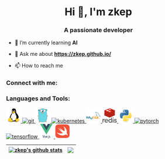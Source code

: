 <h1 align="center">Hi 👋, I'm zkep</h1>
<h3 align="center">A passionate developer</h3>

- 🌱 I’m currently learning **AI**

- 💬 Ask me about **https://zkep.github.io/**

- 📫 How to reach me

<h3 align="left">Connect with me:</h3>
<p align="left">
</p>
<h3 align="left">Languages and Tools:</h3>
<p align="left"> 
  <a href="https://www.linux.org/" target="_blank" rel="noreferrer">
    <img src="https://raw.githubusercontent.com/devicons/devicon/master/icons/linux/linux-original.svg" alt="linux" width="40" height="40"/> 
  </a>
  <a href="https://git-scm.com/" target="_blank" rel="noreferrer"> 
    <img src="https://www.vectorlogo.zone/logos/git-scm/git-scm-icon.svg" alt="git" width="40" height="40"/> 
  </a> 
  <a href="https://golang.org" target="_blank" rel="noreferrer"> 
   <img src="https://raw.githubusercontent.com/devicons/devicon/master/icons/go/go-original.svg" alt="go" width="40" height="40"/>
  </a>
  <a href="https://kubernetes.io" target="_blank" rel="noreferrer">
    <img src="https://www.vectorlogo.zone/logos/kubernetes/kubernetes-icon.svg" alt="kubernetes" width="40" height="40"/>
  </a> 
  <a href="https://www.mysql.com/" target="_blank" rel="noreferrer">
    <img src="https://raw.githubusercontent.com/devicons/devicon/master/icons/mysql/mysql-original-wordmark.svg" alt="mysql" width="40" height="40"/> 
  </a>
  <a href="https://redis.io" target="_blank" rel="noreferrer">
    <img src="https://raw.githubusercontent.com/devicons/devicon/master/icons/redis/redis-original-wordmark.svg" alt="redis" width="40" height="40"/>
  </a> 
  <a href="https://www.python.org" target="_blank" rel="noreferrer">
    <img src="https://raw.githubusercontent.com/devicons/devicon/master/icons/python/python-original.svg" alt="python" width="40" height="40"/>
  </a>
  <a href="https://pytorch.org/" target="_blank" rel="noreferrer">
    <img src="https://www.vectorlogo.zone/logos/pytorch/pytorch-icon.svg" alt="pytorch" width="40" height="40"/>
  </a>
  <a href="https://www.tensorflow.org" target="_blank" rel="noreferrer"> 
    <img src="https://www.vectorlogo.zone/logos/tensorflow/tensorflow-icon.svg" alt="tensorflow" width="40" height="40"/> 
  </a> 
  <a href="https://vuejs.org/" target="_blank" rel="noreferrer"> 
   <img src="https://raw.githubusercontent.com/devicons/devicon/master/icons/vuejs/vuejs-original-wordmark.svg" alt="vuejs" width="40" height="40"/> 
  </a>
  <a href="https://developer.apple.com/swift/" target="_blank" rel="noreferrer"> 
    <img src="https://raw.githubusercontent.com/devicons/devicon/master/icons/swift/swift-original.svg" alt="swift" width="40" height="40"/> 
  </a>
</p>


| <a href="https://github.com/zkep"><img align="center" src="https://github-readme-stats.vercel.app/api?username=zkep&show_icons=true&include_all_commits=true&theme=buefy&hide_border=true" alt="zkep's github stats" /></a> | <a href="https://github.com/zkep/github-readme-stats"><img align="center" src="https://github-readme-stats.vercel.app/api/top-langs/?username=zkep&layout=compact&theme=buefy&hide_border=true" /></a> |
| ------------- | ------------- |
